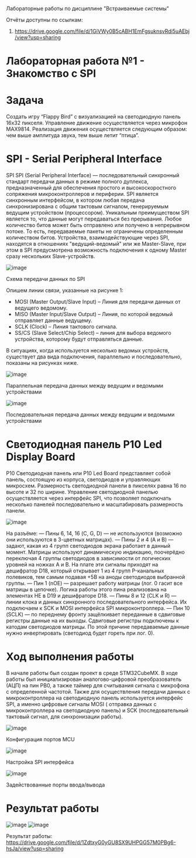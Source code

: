 Лабораторные работы по дисциплине "Встраиваемые системы"

Отчёты доступны по ссылкам:


1. https://drive.google.com/file/d/1GiVWy0B5cABH1EmFgsuknsvRdi5uAEbj/view?usp=sharing

# Лабораторная работа №1 - Знакомство с SPI
# Задача
Создать игру “Flappy Bird” с визуализацией на светодиодную панель 16x32 пикселя. Управление движение осуществляется через микрофон MAX9814. Реализация движения осуществляется следующим образом: чем выше амплитуда звука, тем выше летит “птица”.
# SPI - Serial Peripheral Interface
SPI
SPI (Serial Peripheral Interface) — последовательный синхронный стандарт передачи данных в режиме полного дуплекса, предназначенный для обеспечения простого и высокоскоростного сопряжения микроконтроллеров и периферии. SPI является синхронным интерфейсом, в котором любая передача синхронизирована с общим тактовым сигналом, генерируемым ведущим устройством (процессором). 
Уникальным преимуществом SPI является то, что данные могут передаваться без прерывания. Любое количество битов может быть отправлено или получено в непрерывном потоке. То есть, передаваемые пакеты не ограничены определенным количеством битов. Устройства, взаимодействующие через SPI, находятся в отношениях "ведущий-ведомый" или же Master-Slave, при этом в SPI предусмотрена возможность подключения к одному Master сразу нескольких Slave-устройств.

 ![image](https://github.com/Kirsantiy/Embedded_systems_LABS/assets/133642673/dc2c869b-e59a-4ef3-b26f-53de28303eaa)
 
Схема передачи данных по SPI

Опишем линии связи, указанные на рисунке 1:
- MOSI (Master Output/Slave Input) – Линия для передачи данных от ведущего ведомому.
- MISO (Master Input/Slave Output) – Линия, по которой ведомый отправляет данные ведущему.
- SCLK (Clock) – Линия тактового сигнала.
- SS/CS (Slave Select/Chip Select) – линия для выбора ведомого устройства, которому будут отправляться данные.

В ситуациях, когда используется несколько ведомых устройств, существует два вида подключения, параллельно и последовательно, показаны на рисунках ниже.

![image](https://github.com/Kirsantiy/Embedded_systems_LABS/assets/133642673/77f3d537-8404-42c6-aa72-9669ae42600d)

Параллельная передача данных между ведущим и ведомыми устройствами

![image](https://github.com/Kirsantiy/Embedded_systems_LABS/assets/133642673/4646b1a5-c76c-42f0-8956-3a52a2054322)

Последовательная передача данных между ведущим и ведомыми устройствами

# Cветодиодная панель P10 Led Display Board
P10 Светодиодная панель или P10 Led Board представляет собой панель, состоящую из корпуса, светодиодов и управляющих микросхем. Размерность светодиодной панели в пикселях равна 16 по высоте и 32 по ширине. Управление светодиодной панелью осуществляется через интерфейс SPI, что позволяет подключать несколько панелей последовательно и масштабировать размерность панели. 

![image](https://github.com/Kirsantiy/Embedded_systems_LABS/assets/133642673/d41636e1-d95f-485c-b0d3-6320698e8eff)

На разъёме:
— Пины 6, 14, 16 (C, G, D) — не используются (возможно они используются в 3-цветных матрицах).
— Пины 2 и 4 (A и B) — задают, какая из 4 групп светодиодов экрана работает в данный момент. Матрицы используют динамическую индикацию, поочерёдно переключая 4 группы светодиодов в зависимости от логических уровней на ножках A и B. На плате эти сигналы приходят на дешифратор D18, который открывает 1 из 4 групп P-канальных полевиков, тем самым подавая +5В на аноды светодиодов выбранной группы.
— Пин 1 (nOE) — разрешает работу матрицы (лог. 0 гасит все матрицы в цепочке). Логика работы этого пина реализована на элементах НЕ в D19 и дешифраторе D18.
— Пины 8 и 12 (CLK и R) — линии клока и данных синхронного последовательного интерфейса. Их подключаем к SCK и MOSI интерфейса SPI микроконтроллера.
— Пин 10 (SCLK) — по переднему фронту защёлкивает переданные в сдвиговые регистры данные на их выходы. Сдвиговые регистры подключены к катодам светодиодов матрицы. По этой причине передаваемые данные нужно инвертировать (светодиод будет гореть при лог. 0).

# Ход выполнения работы
В начале работы был создан проект в среде STM32CubeMX. В ходе работы был инициализирован аналогово-цифровой преобразователь (АЦП) на пин PB0, а также таймер для считывания сигнала с микрофона с определенной частотой. Также для осуществления передачи данных с микроконтроллера на светодиодную панель используется интерфейс SPI, а именно цифровые сигналы MOSI ( отправка данных с микроконтроллера на светодиодную панель) и SCK (последовательный тактовый сигнал, для синхронизации работы).

![image](https://github.com/Kirsantiy/Embedded_systems_LABS/assets/133642673/4793ad16-cb25-4e81-a460-451f42d38d83)

Конфигурация портов MCU

![image](https://github.com/Kirsantiy/Embedded_systems_LABS/assets/133642673/9fcca99d-fcc7-421f-bf47-f8075296ca4a)

Настройка SPI интерфейса

![image](https://github.com/Kirsantiy/Embedded_systems_LABS/assets/133642673/3cf03256-97b8-4648-a23c-1e8c9efa3b7a)

Задействованные порты ввода/вывода

# Результат работы

![image](https://github.com/Kirsantiy/Embedded_systems_LABS/assets/133642673/2a0cf28f-6a69-46c8-83d8-cafe7b8adc28)
![image](https://github.com/Kirsantiy/Embedded_systems_LABS/assets/133642673/a2e9e5ae-ec00-46f7-b403-04bbaffb8263)

Результат работы: https://drive.google.com/file/d/1ZdtxyG0yGU8SX9UHPGG57M0PBg6-hsJa/view?usp=sharing


